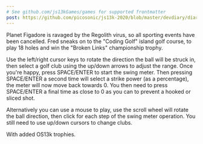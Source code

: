 ```yaml
---
# See github.com/js13kGames/games for supported frontmatter
post: https://github.com/picosonic/js13k-2020/blob/master/devdiary/diary.md
---
```

Planet Figadore is ravaged by the Regolith virus, so all sporting events have been cancelled. Fred sneaks on to the "Coding Golf" island golf course, to play 18 holes and win the "Broken Links" championship trophy.

Use the left/right cursor keys to rotate the direction the ball will be struck in, then select a golf club using the up/down arrows to adjust the range. Once you're happy, press SPACE/ENTER to start the swing meter. Then pressing SPACE/ENTER a second time will select a strike power (as a percentage), the meter will now move back towards 0. You then need to press SPACE/ENTER a final time as close to 0 as you can to prevent a hooked or sliced shot.

Alternatively you can use a mouse to play, use the scroll wheel will rotate the ball direction, then click for each step of the swing meter operation. You still need to use up/down cursors to change clubs.

With added OS13k trophies.